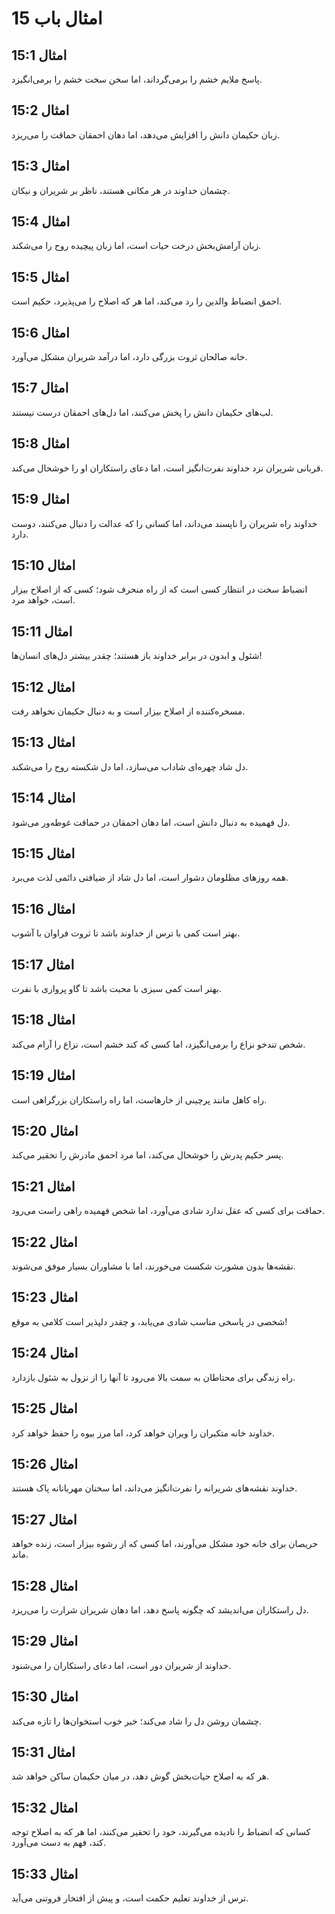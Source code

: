 # امثال باب 15

## امثال 15:1
پاسخ ملایم خشم را برمی‌گرداند، اما سخن سخت خشم را برمی‌انگیزد.

## امثال 15:2
زبان حکیمان دانش را افزایش می‌دهد، اما دهان احمقان حماقت را می‌ریزد.

## امثال 15:3
چشمان خداوند در هر مکانی هستند، ناظر بر شریران و نیکان.

## امثال 15:4
زبان آرامش‌بخش درخت حیات است، اما زبان پیچیده روح را می‌شکند.

## امثال 15:5
احمق انضباط والدین را رد می‌کند، اما هر که اصلاح را می‌پذیرد، حکیم است.

## امثال 15:6
خانه صالحان ثروت بزرگی دارد، اما درآمد شریران مشکل می‌آورد.

## امثال 15:7
لب‌های حکیمان دانش را پخش می‌کنند، اما دل‌های احمقان درست نیستند.

## امثال 15:8
قربانی شریران نزد خداوند نفرت‌انگیز است، اما دعای راستکاران او را خوشحال می‌کند.

## امثال 15:9
خداوند راه شریران را ناپسند می‌داند، اما کسانی را که عدالت را دنبال می‌کنند، دوست دارد.

## امثال 15:10
انضباط سخت در انتظار کسی است که از راه منحرف شود؛ کسی که از اصلاح بیزار است، خواهد مرد.

## امثال 15:11
شئول و ابدون در برابر خداوند باز هستند؛ چقدر بیشتر دل‌های انسان‌ها!

## امثال 15:12
مسخره‌کننده از اصلاح بیزار است و به دنبال حکیمان نخواهد رفت.

## امثال 15:13
دل شاد چهره‌ای شاداب می‌سازد، اما دل شکسته روح را می‌شکند.

## امثال 15:14
دل فهمیده به دنبال دانش است، اما دهان احمقان در حماقت غوطه‌ور می‌شود.

## امثال 15:15
همه روزهای مظلومان دشوار است، اما دل شاد از ضیافتی دائمی لذت می‌برد.

## امثال 15:16
بهتر است کمی با ترس از خداوند باشد تا ثروت فراوان با آشوب.

## امثال 15:17
بهتر است کمی سبزی با محبت باشد تا گاو پرواری با نفرت.

## امثال 15:18
شخص تندخو نزاع را برمی‌انگیزد، اما کسی که کند خشم است، نزاع را آرام می‌کند.

## امثال 15:19
راه کاهل مانند پرچینی از خارهاست، اما راه راستکاران بزرگراهی است.

## امثال 15:20
پسر حکیم پدرش را خوشحال می‌کند، اما مرد احمق مادرش را تحقیر می‌کند.

## امثال 15:21
حماقت برای کسی که عقل ندارد شادی می‌آورد، اما شخص فهمیده راهی راست می‌رود.

## امثال 15:22
نقشه‌ها بدون مشورت شکست می‌خورند، اما با مشاوران بسیار موفق می‌شوند.

## امثال 15:23
شخصی در پاسخی مناسب شادی می‌یابد، و چقدر دلپذیر است کلامی به موقع!

## امثال 15:24
راه زندگی برای محتاطان به سمت بالا می‌رود تا آنها را از نزول به شئول بازدارد.

## امثال 15:25
خداوند خانه متکبران را ویران خواهد کرد، اما مرز بیوه را حفظ خواهد کرد.

## امثال 15:26
خداوند نقشه‌های شریرانه را نفرت‌انگیز می‌داند، اما سخنان مهربانانه پاک هستند.

## امثال 15:27
حریصان برای خانه خود مشکل می‌آورند، اما کسی که از رشوه بیزار است، زنده خواهد ماند.

## امثال 15:28
دل راستکاران می‌اندیشد که چگونه پاسخ دهد، اما دهان شریران شرارت را می‌ریزد.

## امثال 15:29
خداوند از شریران دور است، اما دعای راستکاران را می‌شنود.

## امثال 15:30
چشمان روشن دل را شاد می‌کند؛ خبر خوب استخوان‌ها را تازه می‌کند.

## امثال 15:31
هر که به اصلاح حیات‌بخش گوش دهد، در میان حکیمان ساکن خواهد شد.

## امثال 15:32
کسانی که انضباط را نادیده می‌گیرند، خود را تحقیر می‌کنند، اما هر که به اصلاح توجه کند، فهم به دست می‌آورد.

## امثال 15:33
ترس از خداوند تعلیم حکمت است، و پیش از افتخار فروتنی می‌آید.
